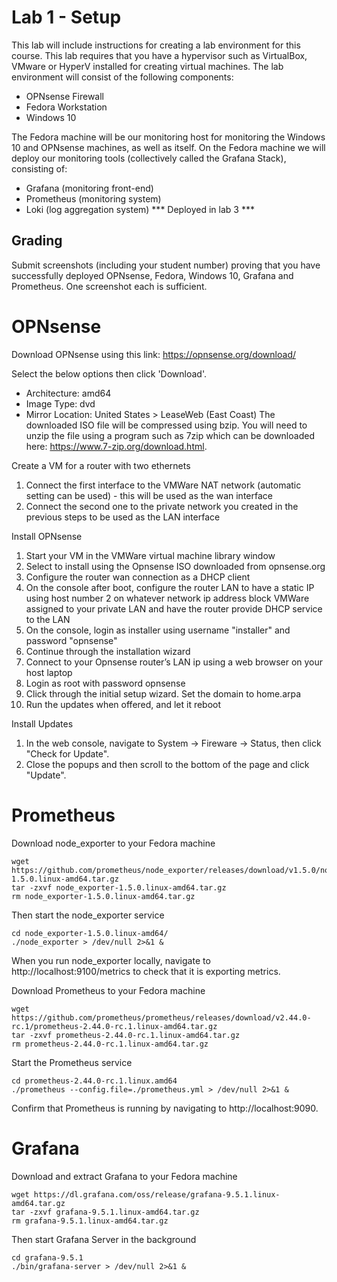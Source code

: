 
# Lab 1 - Setup

This lab will include instructions for creating a lab environment for this course. This lab requires that you have a hypervisor such as VirtualBox, VMware or HyperV installed for creating virtual machines. The lab environment will consist of the following components:
- OPNsense Firewall
- Fedora Workstation
- Windows 10

The Fedora machine will be our monitoring host for monitoring the Windows 10 and OPNsense machines, as well as itself. On the Fedora machine we will deploy our monitoring tools (collectively called the Grafana Stack), consisting of:
- Grafana (monitoring front-end)
- Prometheus (monitoring system)
- Loki (log aggregation system) *** Deployed in lab 3 ***

## Grading

Submit screenshots (including your student number) proving that you have successfully deployed OPNsense, Fedora, Windows 10, Grafana and Prometheus. One screenshot each is sufficient.

# OPNsense

Download OPNsense using this link: https://opnsense.org/download/

Select the below options then click 'Download'.

- Architecture: amd64
- Image Type: dvd
- Mirror Location: United States > LeaseWeb (East Coast)
The downloaded ISO file will be compressed using bzip. You will need to unzip the file using a program such as 7zip which can be downloaded here: https://www.7-zip.org/download.html.

Create a VM for a router with two ethernets

1. Connect the first interface to the VMWare NAT network (automatic setting can be used) - this will be used as the wan interface
2. Connect the second one to the private network you created in the previous steps to be used as the LAN interface

Install OPNsense

1. Start your VM in the VMWare virtual machine library window
2. Select to install using the Opnsense ISO downloaded from opnsense.org
3. Configure the router wan connection as a DHCP client
4. On the console after boot, configure the router LAN to have a static IP using host number 2 on whatever network ip address block VMWare assigned to your private LAN and have the router provide DHCP service to the LAN
5. On the console, login as installer using username "installer" and password "opnsense"
6. Continue through the installation wizard
7. Connect to your Opnsense router’s LAN ip using a web browser on your host laptop
8. Login as root with password opnsense
9. Click through the initial setup wizard. Set the domain to home.arpa
10. Run the updates when offered, and let it reboot

Install Updates

1. In the web console, navigate to System -> Fireware -> Status, then click "Check for Update".
2. Close the popups and then scroll to the bottom of the page and click "Update".

# Prometheus

Download node_exporter to your Fedora machine

    wget https://github.com/prometheus/node_exporter/releases/download/v1.5.0/node_exporter-1.5.0.linux-amd64.tar.gz
    tar -zxvf node_exporter-1.5.0.linux-amd64.tar.gz
    rm node_exporter-1.5.0.linux-amd64.tar.gz

Then start the node_exporter service

    cd node_exporter-1.5.0.linux-amd64/
    ./node_exporter > /dev/null 2>&1 &

When you run node_exporter locally, navigate to http://localhost:9100/metrics to check that it is exporting metrics.

Download Prometheus to your Fedora machine

    wget https://github.com/prometheus/prometheus/releases/download/v2.44.0-rc.1/prometheus-2.44.0-rc.1.linux-amd64.tar.gz
    tar -zxvf prometheus-2.44.0-rc.1.linux-amd64.tar.gz
    rm prometheus-2.44.0-rc.1.linux-amd64.tar.gz

Start the Prometheus service

    cd prometheus-2.44.0-rc.1.linux.amd64
    ./prometheus --config.file=./prometheus.yml > /dev/null 2>&1 &

Confirm that Prometheus is running by navigating to http://localhost:9090.

# Grafana

Download and extract Grafana to your Fedora machine

    wget https://dl.grafana.com/oss/release/grafana-9.5.1.linux-amd64.tar.gz
    tar -zxvf grafana-9.5.1.linux-amd64.tar.gz
    rm grafana-9.5.1.linux-amd64.tar.gz

Then start Grafana Server in the background

    cd grafana-9.5.1
    ./bin/grafana-server > /dev/null 2>&1 &
